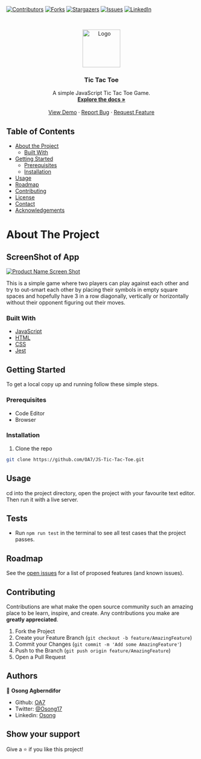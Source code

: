 [![Contributors][contributors-shield]][contributors-url]
[![Forks][forks-shield]][forks-url]
[![Stargazers][stars-shield]][stars-url]
[![Issues][issues-shield]][issues-url]
[![LinkedIn][linkedin-shield]][linkedin-url]



<!-- PROJECT LOGO -->
<br />
<p align="center">
  <a href="https://github.com/OA7/JS-Tic-Tac-Toe">
    <img src="./assets/images/ttt.png" alt="Logo" width="100" height="100">
  </a>

  <h3 align="center">Tic Tac Toe</h3>

  <p align="center">
    A simple JavaScript Tic Tac Toe Game.
    <br />
    <a href="https://github.com/OA7/JS-Tic-Tac-Toe"><strong>Explore the docs »</strong></a>
    <br />
    <br />
    <a href="https://osong-michael.github.io/JS-Tic-Tac-Toe/">View Demo</a>
    ·
    <a href="https://github.com/OA7/JS-Tic-Tac-Toe/issues">Report Bug</a>
    ·
    <a href="https://github.com/OA7/JS-Tic-Tac-Toe/issues">Request Feature</a>
  </p>
</p>



<!-- TABLE OF CONTENTS -->
## Table of Contents

* [About the Project](#about-the-project)
  * [Built With](#built-with)
* [Getting Started](#getting-started)
  * [Prerequisites](#prerequisites)
  * [Installation](#installation)
* [Usage](#usage)
* [Roadmap](#roadmap)
* [Contributing](#contributing)
* [License](#license)
* [Contact](#contact)
* [Acknowledgements](#acknowledgements)



<!-- ABOUT THE PROJECT -->
# About The Project

## ScreenShot of App
[![Product Name Screen Shot][product-screenshot]]()

This is a simple game where two players can play against each other and try to out-smart each other by placing their symbols in empty square spaces and hopefully have 3 in a row diagonally, vertically or horizontally without their opponent figuring out their moves. 

### Built With

* [JavaScript](https://en.wikipedia.org/wiki/JavaScript)
* [HTML](https://en.wikipedia.org/wiki/HTML)
* [CSS](https://en.wikipedia.org/wiki/Cascading_Style_Sheets)
* [Jest](https://jestjs.io/docs/en/getting-started)



<!-- GETTING STARTED -->
## Getting Started

To get a local copy up and running follow these simple steps.

### Prerequisites
- Code Editor
- Browser

### Installation
 
1. Clone the repo
```sh
git clone https://github.com/OA7/JS-Tic-Tac-Toe.git
```


<!-- USAGE EXAMPLES -->
## Usage

cd into the project directory, open the project with your favourite text editor. Then run it with a live server.

## Tests

- Run `npm run test` in the terminal to see all test cases that the project passes.

<!-- ROADMAP -->
## Roadmap

See the [open issues](https://github.com/OA7/JS-Tic-Tac-Toe/issues) for a list of proposed features (and known issues).



<!-- CONTRIBUTING -->
## Contributing

Contributions are what make the open source community such an amazing place to be learn, inspire, and create. Any contributions you make are **greatly appreciated**.

1. Fork the Project
2. Create your Feature Branch (`git checkout -b feature/AmazingFeature`)
3. Commit your Changes (`git commit -m 'Add some AmazingFeature'`)
4. Push to the Branch (`git push origin feature/AmazingFeature`)
5. Open a Pull Request



<!-- LICENSE -->

<!-- CONTACT -->
## Authors

👤 **Osong Agberndifor**

- Github: [OA7](https://github.com/OA7)
- Twitter: [@Osong17](https://twitter.com/Osong17)
- Linkedin: [Osong](https://linkedin.com/osong-agberndifor)

<!-- ACKNOWLEDGEMENTS -->
## Show your support

Give a ⭐️ if you like this project!




<!-- MARKDOWN LINKS & IMAGES -->
<!-- https://www.markdownguide.org/basic-syntax/#reference-style-links -->
[contributors-shield]: https://img.shields.io/github/contributors/OA7/JS-Tic-Tac-Toe.svg?style=flat-square
[contributors-url]: https://github.com/OA7/JS-Tic-Tac-Toe/graphs/contributors
[forks-shield]: https://img.shields.io/github/forks/OA7/JS-Tic-Tac-Toe.svg?style=flat-square
[forks-url]: https://github.com/OA7/JS-Tic-Tac-Toe/network/members
[stars-shield]: https://img.shields.io/github/stars/OA7/JS-Tic-Tac-Toe.svg?style=flat-square
[stars-url]: https://github.com/OA7/JS-Tic-Tac-Toe/stargazers
[issues-shield]: https://img.shields.io/github/issues/OA7/JS-Tic-Tac-Toe.svg?style=flat-square
[issues-url]: https://github.com/OA7/JS-Tic-Tac-Toe/issues
[linkedin-shield]: https://img.shields.io/badge/-LinkedIn-black.svg?style=flat-square&logo=linkedin&colorB=555
[linkedin-url]: https://linkedin.com/osong-agberndifor
[product-screenshot]: ./assets/images/screen.png

